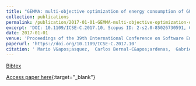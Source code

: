 ```yaml
---
title: "GEMMA: multi-objective optimization of energy consumption of GUIs in Android apps"
collection: publications
permalink: /publication/2017-01-01-GEMMA-multi-objective-optimization-of-energy-consumption-of-GUIs-in-Android-apps
excerpt: 'DOI: 10.1109/ICSE-C.2017.10, Scopus ID: 2-s2.0-85026730591, Cited by: 5'
date: 2017-01-01
venue: 'Proceedings of the 39th International Conference on Software Engineering, ICSE 2017, Buenos Aires, Argentina, May 20-28, 2017 - Companion Volume'
paperurl: 'https://doi.org/10.1109/ICSE-C.2017.10'
citation: ' Mario V&apos;asquez,  Carlos Bernal-C&apos;ardenas,  Gabriele Bavota,  Rocco Oliveto,  Massimiliano Di Penta,  Denys Poshyvanyk, &quot;GEMMA: multi-objective optimization of energy consumption of GUIs in Android apps.&quot; Proceedings of the 39th International Conference on Software Engineering, ICSE 2017, Buenos Aires, Argentina, May 20-28, 2017 - Companion Volume, 2017.'
---
```

[Bibtex](https://dblp.org/rec/bib/conf/icse/VasquezBBOPP17)

[Access paper here](https://doi.org/10.1109/ICSE-C.2017.10){:target="_blank"}
